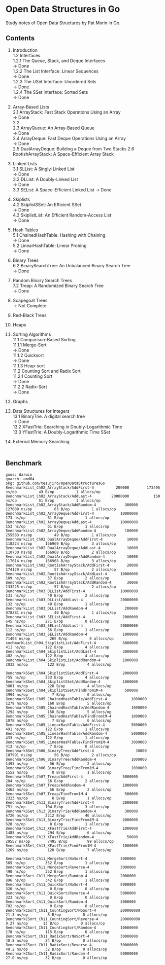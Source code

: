 # Open Data Structures in Go

 Study notes of Open Data Structures by Pat Morin in Go.

## Contents

1. Introduction  
 1.2 Interfaces  
  1.2.1 The Queue, Stack, and Deque Interfaces  
     -> Done  
  1.2.2 The List Interface: Linear Sequences  
     -> Done  
  1.2.3 The USet Interface: Unordered Sets  
     -> Done  
  1.2.4 The SSet Interface: Sorted Sets  
     -> Done  

2. Array-Based Lists  
 2.1 ArrayStack: Fast Stack Operations Using an Array  
  -> Done  
 2.2    
 2.3 ArrayQueue: An Array-Based Queue  
  -> Done  
 2.4 ArrayDeque: Fast Deque Operations Using an Array  
  -> Done  
 2.5 DualArrayDeque: Building a Deque from Two Stacks
 2.6 RootishArrayStack: A Space-Efficient Array Stack

3. Linked Lists  
 3.1 SLList: A Singly-Linked List  
  -> Done  
 3.2 DLList: A Doubly-Linked List  
  -> Done  
 3.3 SEList: A Space-Efficient Linked List
  -> Done  

4. Skiplists  
 4.2 SkiplistSSet: An Efficient SSet  
  -> Done  
 4.3 SkiplistList: An Efficient Random-Access List  
  -> Done  

5. Hash Tables  
 5.1 ChainedHashTable: Hashing with Chaining  
  -> Done  
 5.2 LinearHashTable: Linear Probing  
  -> Done  

6. Binary Trees  
 6.2 BinarySearchTree: An Unbalanced Binary Search Tree  
  -> Done  

7. Random Binary Search Trees  
 7.2 Treap: A Randomized Binary Search Tree  
  -> Done  

8. Scapegoat Trees  
  -> Not Complete  

9. Red-Black Trees  

10. Heaps  

11. Sorting Algorithms  
 11.1 Comparison-Based Sorting  
  11.1.1 Merge-Sort  
   -> Done  
  11.1.2 Quicksort  
   -> Done  
  11.1.3 Heap-sort  
 11.2 Counting Sort and Radix Sort  
  11.2.1 Counting Sort  
   -> Done  
  11.2.2 Radix-Sort  
   -> Done  

12. Graphs  

13. Data Structures for Integers  
 13.1 BinaryTrie: A digital search tree  
  -> Done  
 13.2 XFastTrie: Searching in Doubly-Logarithmic Time  
 13.3 YFastTrie: A Doubly-Logarithmic Time SSet  

14. External Memory Searching  
　　　
## Benchmark

```
goos: darwin
goarch: amd64
pkg: github.com/tesujiro/OpenDataStructuresGo
BenchmarkList_Ch02_ArrayStack/AddFirst-4 		  200000	    173495 ns/op	      49 B/op	       1 allocs/op
BenchmarkList_Ch02_ArrayStack/AddLast-4 	 	20000000	       150 ns/op	      61 B/op	       1 allocs/op
BenchmarkList_Ch02_ArrayStack/AddRandom-4         	  300000	    127008 ns/op	      63 B/op	       1 allocs/op
BenchmarkList_Ch02_ArrayDeque/AddFirst-4          	10000000	       173 ns/op	      61 B/op	       1 allocs/op
BenchmarkList_Ch02_ArrayDeque/AddLast-4           	10000000	       153 ns/op	      61 B/op	       1 allocs/op
BenchmarkList_Ch02_ArrayDeque/AddRandom-4         	  100000	    255583 ns/op	      49 B/op	       1 allocs/op
BenchmarkList_Ch02_DualArrayDeque/AddFirst-4      	   10000	    118224 ns/op	  166969 B/op	       3 allocs/op
BenchmarkList_Ch02_DualArrayDeque/AddLast-4       	   10000	    110730 ns/op	  166968 B/op	       2 allocs/op
BenchmarkList_Ch02_DualArrayDeque/AddRandom-4     	   10000	    117014 ns/op	  166968 B/op	       3 allocs/op
BenchmarkList_Ch02_RootishArrayStack/AddFirst-4   	   20000	    174129 ns/op	      57 B/op	       2 allocs/op
BenchmarkList_Ch02_RootishArrayStack/AddLast-4    	10000000	       109 ns/op	      57 B/op	       2 allocs/op
BenchmarkList_Ch02_RootishArrayStack/AddRandom-4  	   30000	    133225 ns/op	      57 B/op	       2 allocs/op
BenchmarkList_Ch03_DLList/AddFirst-4        	 	10000000	       131 ns/op	      40 B/op	       2 allocs/op
BenchmarkList_Ch03_DLList/AddLast-4         	 	20000000	       132 ns/op	      40 B/op	       1 allocs/op
BenchmarkList_Ch03_DLList/AddRandom-4       	 	  200000	    978381 ns/op	      40 B/op	       1 allocs/op
BenchmarkList_Ch03_SEList/AddFirst-4        	 	 2000000	       645 ns/op	     271 B/op	       8 allocs/op
BenchmarkList_Ch03_SEList/AddLast-4         	 	20000000	       112 ns/op	      56 B/op	       1 allocs/op
BenchmarkList_Ch03_SEList/AddRandom-4       	 	 1000000	     71403 ns/op	     269 B/op	       8 allocs/op
enchmarkList_Ch04_SkiplistList/AddFirst-4         	 5000000	       411 ns/op	     122 B/op	       4 allocs/op
BenchmarkList_Ch04_SkiplistList/AddLast-4          	 3000000	       482 ns/op	     122 B/op	       4 allocs/op
BenchmarkList_Ch04_SkiplistList/AddRandom-4        	 1000000	      2032 ns/op	     122 B/op	       4 allocs/op

BenchmarkSSet_Ch04_SkiplistSSet/AddFirst-4         	 2000000	       755 ns/op	     233 B/op	       4 allocs/op
BenchmarkSSet_Ch04_SkiplistSSet/AddRandom-4        	 1000000	      3801 ns/op	     228 B/op	       4 allocs/op
BenchmarkSSet_Ch04_SkiplistSSet/FindFrom1M-4       	  500000	      3994 ns/op	       7 B/op	       0 allocs/op
BenchmarkSSet_Ch05_ChainedHashTable/AddFirst-4         	 1000000	      1279 ns/op	     160 B/op	       5 allocs/op
BenchmarkSSet_Ch05_ChainedHashTable/AddRandom-4        	 1000000	      1292 ns/op	     158 B/op	       5 allocs/op
BenchmarkSSet_Ch05_ChainedHashTable/FindFrom1M-4       	 1000000	      1078 ns/op	       7 B/op	       0 allocs/op
BenchmarkSSet_Ch05_LinearHashTable/AddFirst-4          	 5000000	       491 ns/op	     122 B/op	       1 allocs/op
BenchmarkSSet_Ch05_LinearHashTable/AddRandom-4         	 5000000	       433 ns/op	     122 B/op	       1 allocs/op
BenchmarkSSet_Ch05_LinearHashTable/FindFrom1M-4        	 3000000	       413 ns/op	       7 B/op	       0 allocs/op
BenchmarkSSet_Ch06_BinaryTree/AddFirst-4               	   30000	    107991 ns/op	      56 B/op	       2 allocs/op
BenchmarkSSet_Ch06_BinaryTree/AddRandom-4              	 1000000	      1493 ns/op	      56 B/op	       2 allocs/op
BenchmarkSSet_Ch06_BinaryTree/FindFrom1M-4             	 1000000	      1552 ns/op	       8 B/op	       1 allocs/op
BenchmarkSSet_Ch07_Treap/AddFirst-4           		 5000000	       284 ns/op	      56 B/op	       2 allocs/op
BenchmarkSSet_Ch07_Treap/AddRandom-4          		 1000000	      2462 ns/op	      56 B/op	       2 allocs/op
BenchmarkSSet_Ch07_Treap/FindFrom1M-4         		  500000	      2323 ns/op	       8 B/op	       1 allocs/op
BenchmarkSSet_Ch13_BinaryTrie/AddFirst-4         	 2000000	       751 ns/op	     104 B/op	       3 allocs/op
BenchmarkSSet_Ch13_BinaryTrie/AddRandom-4        	  300000	      6726 ns/op	    2212 B/op	      46 allocs/op
BenchmarkSSet_Ch13_BinaryTrie/FindFrom1M-4       	 2000000	       628 ns/op	       8 B/op	       1 allocs/op
BenchmarkSSet_Ch13_XFastTrie/AddFirst-4          	 1000000	      1485 ns/op	     294 B/op	       6 allocs/op
BenchmarkSSet_Ch13_XFastTrie/AddRandom-4         	   50000	     29557 ns/op	    7495 B/op	      99 allocs/op
BenchmarkSSet_Ch13_XFastTrie/FindFrom1M-4        	 1000000	      1269 ns/op	     120 B/op	       7 allocs/op

BenchmarkSort_Ch11_MergeSort/NoSort-4         	 	3000000		       565 ns/op	     352 B/op	       1 allocs/op
BenchmarkSort_Ch11_MergeSort/Reverse-4        	 	3000000		       490 ns/op	     352 B/op	       1 allocs/op
BenchmarkSort_Ch11_MergeSort/Random-4         	 	2000000		       896 ns/op	     342 B/op	       1 allocs/op
BenchmarkSort_Ch11_QuickSort/NoSort-4         	 	5000000		       320 ns/op	       0 B/op	       0 allocs/op
BenchmarkSort_Ch11_QuickSort/Reverse-4        	 	5000000		       323 ns/op	       0 B/op	       0 allocs/op
BenchmarkSort_Ch11_QuickSort/Random-4         	 	3000000		       702 ns/op	       0 B/op	       0 allocs/op
BenchmarkCSort_Ch11_CountingSort/NoSort-4         	200000000	        21.3 ns/op	       8 B/op	       0 allocs/op
BenchmarkCSort_Ch11_CountingSort/Reverse-4        	200000000	         9.27 ns/op	      13 B/op	       0 allocs/op
BenchmarkCSort_Ch11_CountingSort/Random-4         	10000000	       178 ns/op	     115 B/op	       0 allocs/op
BenchmarkCSort_Ch11_RadixSort/NoSort-4            	30000000	        40.8 ns/op	      24 B/op	       0 allocs/op
BenchmarkCSort_Ch11_RadixSort/Reverse-4           	30000000	        48.2 ns/op	      32 B/op	       0 allocs/op
BenchmarkCSort_Ch11_RadixSort/Random-4            	50000000	        27.0 ns/op	      32 B/op	       0 allocs/op
```

